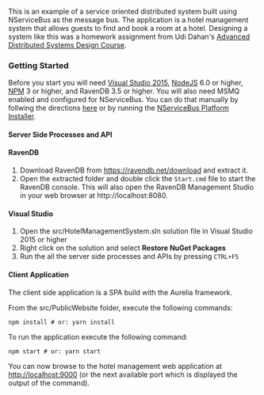 This is an example of a service oriented distributed system built using NServiceBus as the message bus.  The application is a hotel management system that allows guests to find and book a room at a hotel.  Designing a system like this was a homework assignment from Udi Dahan's [Advanced Distributed Systems Design Course](https://particular.net/adsd "Advanced Distributed Systems Design Course").

### Getting Started

Before you start you will need [Visual Studio 2015](https://www.visualstudio.com/downloads/ "Visual Studio 2015"), [NodeJS](https://nodejs.org "NodeJS") 6.0 or higher, [NPM](https://www.npmjs.com/ "NPM") 3 or higher, and RavenDB 3.5 or higher.  You will also need MSMQ enabled and configured for NServiceBus.  You can do that manually by follwing the directions [here](https://docs.particular.net/transports/msmq/) or by running the [NServiceBus Platform Installer](https://docs.particular.net/platform/installer).

#### Server Side Processes and API
#### RavenDB

1. Download RavenDB from https://ravendb.net/download and extract it.
1. Open the extracted folder and double click the `Start.cmd` file to start the RavenDB console.  This will also open the RavenDB Management Studio in your web browser at http://localhost:8080.

#### Visual Studio
1. Open the src/HotelManagementSystem.sln solution file in Visual Studio 2015 or higher
1. Right click on the solution and select **Restore NuGet Packages**
1. Run the all the server side processes and APIs by pressing `CTRL+F5` 

#### Client Application
The client side application is a SPA build with the Aurelia framework.

From the src/PublicWebsite folder, execute the following commands:

    npm install # or: yarn install

To run the application execute the following command:

    npm start # or: yarn start

You can now browse to the hotel management web application at [http://localhost:9000](http://localhost:9000 "http://localhost:9000") (or the next available port which is displayed the output of the command).
